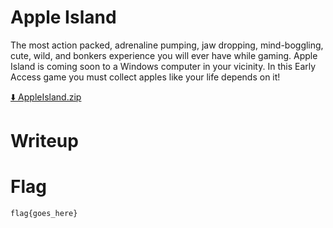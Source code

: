 # Apple Island

The most action packed, adrenaline pumping, jaw dropping, mind-boggling, cute, wild, and bonkers experience you will ever have while gaming. 
Apple Island is coming soon to a Windows computer in your vicinity. In this Early Access game you must collect apples like your life depends on it!

[⬇️ AppleIsland.zip](./AppleIsland.zip)

# Writeup

<Enter writeup here>

# Flag

```
flag{goes_here}
```